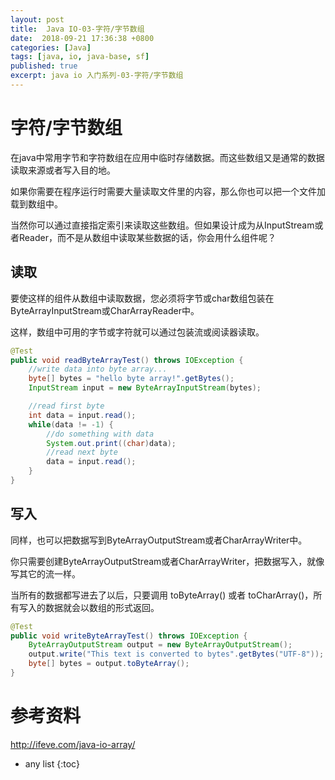 ```yaml
---
layout: post
title:  Java IO-03-字符/字节数组
date:  2018-09-21 17:36:38 +0800
categories: [Java]
tags: [java, io, java-base, sf]
published: true
excerpt: java io 入门系列-03-字符/字节数组
---
```


# 字符/字节数组

在java中常用字节和字符数组在应用中临时存储数据。而这些数组又是通常的数据读取来源或者写入目的地。

如果你需要在程序运行时需要大量读取文件里的内容，那么你也可以把一个文件加载到数组中。

当然你可以通过直接指定索引来读取这些数组。但如果设计成为从InputStream或者Reader，而不是从数组中读取某些数据的话，你会用什么组件呢？


## 读取

要使这样的组件从数组中读取数据，您必须将字节或char数组包装在ByteArrayInputStream或CharArrayReader中。

这样，数组中可用的字节或字符就可以通过包装流或阅读器读取。

```java
@Test
public void readByteArrayTest() throws IOException {
    //write data into byte array...
    byte[] bytes = "hello byte array!".getBytes();
    InputStream input = new ByteArrayInputStream(bytes);

    //read first byte
    int data = input.read();
    while(data != -1) {
        //do something with data
        System.out.print((char)data);
        //read next byte
        data = input.read();
    }
}
```

## 写入

同样，也可以把数据写到ByteArrayOutputStream或者CharArrayWriter中。

你只需要创建ByteArrayOutputStream或者CharArrayWriter，把数据写入，就像写其它的流一样。

当所有的数据都写进去了以后，只要调用 toByteArray() 或者 toCharArray()，所有写入的数据就会以数组的形式返回。

```java
@Test
public void writeByteArrayTest() throws IOException {
    ByteArrayOutputStream output = new ByteArrayOutputStream();
    output.write("This text is converted to bytes".getBytes("UTF-8"));
    byte[] bytes = output.toByteArray();
}
```

# 参考资料

http://ifeve.com/java-io-array/

* any list
{:toc}